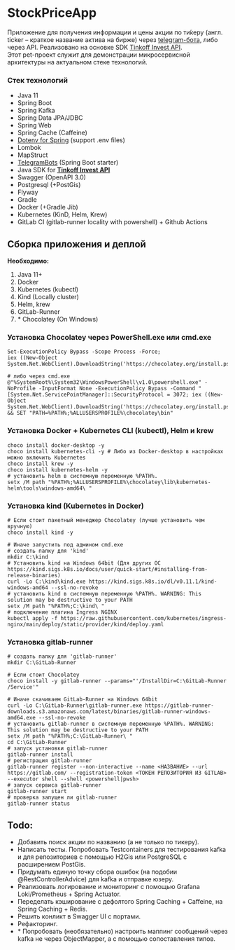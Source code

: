 # StockPriceApp

Приложение для получения информации и цены акции по ти́керу 
(англ. ticker – краткое название актива на бирже) через [telegram-бота](https://telegram.me/StocksPricesBot),
либо через API. Реализовано на основке SDK [Tinkoff Invest API](https://tinkoff.github.io/investAPI/). <br> 
Этот pet-проект служит для демонстрации микросервисной архитектуры на актуальном стеке технологий.


### Стек технологий
- Java 11
- Spring Boot
- Spring Kafka
- Spring Data JPA/JDBC
- Spring Web
- Spring Cache (Caffeine)
- [Dotenv for Spring](https://github.com/paulschwarz/spring-dotenv) (support .env files)
- Lombok
- MapStruct
- [TelegramBots](https://github.com/rubenlagus/TelegramBots/tree/master/telegrambots-spring-boot-starter) (Spring Boot starter)
- Java SDK for **[Tinkoff Invest API](https://github.com/Tinkoff/invest-api-java-sdk)**
- Swagger (OpenAPI 3.0)
- Postgresql (+PostGis)
- Flyway
- Gradle
- Docker (+Gradle Jib)
- Kubernetes (KinD, Helm, Krew)
- GitLab CI (gitlab-runner locality with powershell) + Github Actions 

## Сборка приложения и деплой
**Необходимо:**
1. Java 11+
2. Docker
3. Kubernetes (kubectl)
4. Kind (Locally cluster)
5. Helm, krew
6. GitLab-Runner
7. \* Chocolatey (On Windows)

### Установка Chocolatey через PowerShell.exe или cmd.exe
```shell script
Set-ExecutionPolicy Bypass -Scope Process -Force; 
iex ((New-Object System.Net.WebClient).DownloadString('https://chocolatey.org/install.ps1'))

# либо через cmd.exe
@"%SystemRoot%\System32\WindowsPowerShell\v1.0\powershell.exe" -NoProfile -InputFormat None -ExecutionPolicy Bypass -Command "[System.Net.ServicePointManager]::SecurityProtocol = 3072; iex ((New-Object System.Net.WebClient).DownloadString('https://chocolatey.org/install.ps1'))" && SET "PATH=%PATH%;%ALLUSERSPROFILE%\chocolatey\bin"
```
### Установка Docker + Kubernetes CLI (kubectl), Helm и krew
```shell script
choco install docker-desktop -y
choco install kubernetes-cli -y # Либо из Docker-desktop в настройках можно включить Kubernetes
choco install krew -y
choco install kubernetes-helm -y
# установить helm в системную переменную %PATH%. 
setx /M path "%PATH%;%ALLUSERSPROFILE%\chocolatey\lib\kubernetes-helm\tools\windows-amd64\ "
```
### Установка kind (Kubernetes in Docker)
```shell script
# Если стоит пакетный менеджер Chocolatey (лучше установить чем вручную)
choco install kind -y

# Иначе запустить под админом cmd.exe 
# создать папку для 'kind'
mkdir C:\kind
# Установить kind на Windows 64bit (Для других ОС https://kind.sigs.k8s.io/docs/user/quick-start/#installing-from-release-binaries)
curl -Lo C:\kind\kind.exe https://kind.sigs.k8s.io/dl/v0.11.1/kind-windows-amd64 --ssl-no-revoke
# установить kind в системную переменную %PATH%. WARNING: This solution may be destructive to your PATH
setx /M path "%PATH%;C:\kind\ "
# подключение плагина Ingress NGINX
kubectl apply -f https://raw.githubusercontent.com/kubernetes/ingress-nginx/main/deploy/static/provider/kind/deploy.yaml

```
### Установка gitlab-runner
```shell script
# создать папку для 'gitlab-runner'
mkdir C:\GitLab-Runner

# Если стоит Chocolatey 
choco install -y gitlab-runner --params="'/InstallDir=C:\GitLab-Runner /Service'" 

# Иначе скачиваем GitLab-Runner на Windows 64bit
curl -Lo C:\GitLab-Runner\gitlab-runner.exe https://gitlab-runner-downloads.s3.amazonaws.com/latest/binaries/gitlab-runner-windows-amd64.exe --ssl-no-revoke
# установить gitlab-runner в системную переменную %PATH%. WARNING: This solution may be destructive to your PATH
setx /M path "%PATH%;C:\GitLab-Runner\ "
cd C:\GitLab-Runner
# запуск установки gitlab-runner
gitlab-runner install
# регистрация gitlab-runner
gitlab-runner register --non-interactive --name <НАЗВАНИЕ> --url https://gitlab.com/ --registration-token <ТОКЕН РЕПОЗИТОРИЯ ИЗ GITLAB>  --executor shell --shell <powershell|pwsh>
# запуск сервиса gitlab-runner
gitlab-runner start
# проверка запущен ли gitlab-runner
gitlab-runner status
```

## Todo:
- Добавить поиск акции по названию (а не только по тикеру).
- Написать тесты. Попробовать Testcontainers для тестирования kafka и 
для репозиториев с помощью H2Gis или PostgreSQL с расширением PostGis.
- Придумать единую точку сбора ошибок (на подобии @RestControllerAdvice) для kafka и отправке юзеру.
- Реализовать логирование и мониторинг с помощью Grafana Loki/Prometheus + Spring Actuator.
- Переделать кэширование с дефолтого Spring Caching + Caffeine, на Spring Caching + Redis.
- Решить конликт в Swagger UI с портами.
- Рефакторинг.
- \* Попробовать (необязательно) настроить маппинг сообщений через kafka не через ObjectMapper,
а с помощью сопоставления типов.
